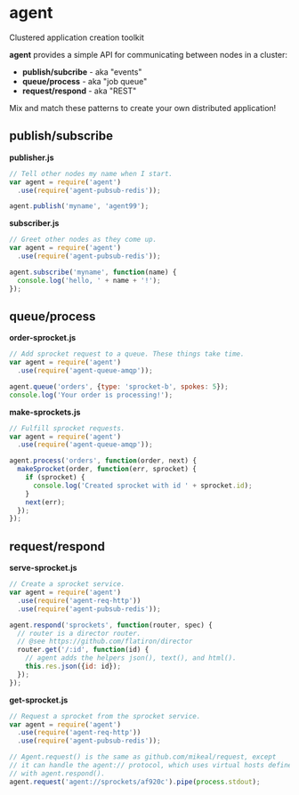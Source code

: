 agent
=====

Clustered application creation toolkit

**agent** provides a simple API for communicating between nodes in a cluster:

- **publish/subcribe** - aka "events"
- **queue/process** - aka "job queue"
- **request/respond** - aka "REST"

Mix and match these patterns to create your own distributed application!

publish/subscribe
-----------------

**publisher.js**

```javascript
// Tell other nodes my name when I start.
var agent = require('agent')
  .use(require('agent-pubsub-redis'));

agent.publish('myname', 'agent99');
```

**subscriber.js**

```javascript
// Greet other nodes as they come up.
var agent = require('agent')
  .use(require('agent-pubsub-redis'));

agent.subscribe('myname', function(name) {
  console.log('hello, ' + name + '!');
});
```

queue/process
-------------

**order-sprocket.js**

```javascript
// Add sprocket request to a queue. These things take time.
var agent = require('agent')
  .use(require('agent-queue-amqp'));

agent.queue('orders', {type: 'sprocket-b', spokes: 5});
console.log('Your order is processing!');
```

**make-sprockets.js**

```javascript
// Fulfill sprocket requests.
var agent = require('agent')
  .use(require('agent-queue-amqp'));

agent.process('orders', function(order, next) {
  makeSprocket(order, function(err, sprocket) {
    if (sprocket) {
      console.log('Created sprocket with id ' + sprocket.id);
    }
    next(err);
  });
});
```

request/respond
---------------

**serve-sprocket.js**

```javascript
// Create a sprocket service.
var agent = require('agent')
  .use(require('agent-req-http'))
  .use(require('agent-pubsub-redis'));

agent.respond('sprockets', function(router, spec) {
  // router is a director router.
  // @see https://github.com/flatiron/director
  router.get('/:id', function(id) {
    // agent adds the helpers json(), text(), and html().
    this.res.json({id: id});
  });
});
```

**get-sprocket.js**

```javascript
// Request a sprocket from the sprocket service.
var agent = require('agent')
  .use(require('agent-req-http'))
  .use(require('agent-pubsub-redis'));

// Agent.request() is the same as github.com/mikeal/request, except
// it can handle the agent:// protocol, which uses virtual hosts defined
// with agent.respond().
agent.request('agent://sprockets/af920c').pipe(process.stdout);
```